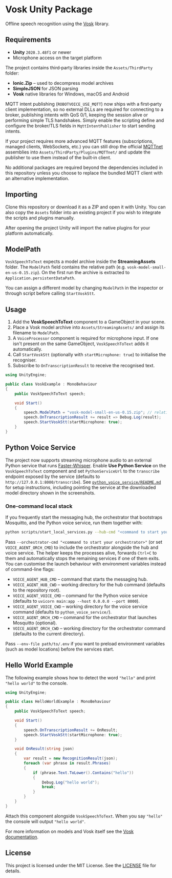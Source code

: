 # Vosk Unity Package

Offline speech recognition using the [Vosk](https://github.com/alphacep/vosk-api) library.

## Requirements

- **Unity** `2020.3.48f1` or newer
- Microphone access on the target platform

The project contains third‑party libraries inside the `Assets/ThirdParty` folder:

- **Ionic.Zip** – used to decompress model archives
- **SimpleJSON** for JSON parsing
- **Vosk** native libraries for Windows, macOS and Android

MQTT intent publishing (`ROBOTVOICE_USE_MQTT`) now ships with a first‑party client implementation, so
no external DLLs are required for connecting to a broker, publishing intents with QoS 0/1, keeping
the session alive or performing simple TLS handshakes. Simply enable the scripting define and
configure the broker/TLS fields in `MqttIntentPublisher` to start sending intents.

If your project requires more advanced MQTT features (subscriptions, managed clients, WebSockets,
etc.) you can still drop the official [MQTTnet](https://github.com/dotnet/MQTTnet) assemblies into
`Assets/ThirdParty/Plugins/MQTTnet/` and update the publisher to use them instead of the built‑in
client.

No additional packages are required beyond the dependencies included in this repository unless you
choose to replace the bundled MQTT client with an alternative implementation.

## Importing

Clone this repository or download it as a ZIP and open it with Unity. You can also copy the `Assets` folder into an existing project if you wish to integrate the scripts and plugins manually.

After opening the project Unity will import the native plugins for your platform automatically.

## ModelPath

`VoskSpeechToText` expects a model archive inside the **StreamingAssets** folder. The `ModelPath` field contains the relative path (e.g. `vosk-model-small-en-us-0.15.zip`). On the first run the archive is extracted to `Application.persistentDataPath`.

You can assign a different model by changing `ModelPath` in the inspector or through script before calling `StartVoskStt`.

## Usage

1. Add the **VoskSpeechToText** component to a GameObject in your scene.
2. Place a Vosk model archive into `Assets/StreamingAssets/` and assign its filename to `ModelPath`.
3. A `VoiceProcessor` component is required for microphone input. If one isn't present on the same GameObject, `VoskSpeechToText` adds it automatically.
4. Call `StartVoskStt` (optionally with `startMicrophone: true`) to initialise the recogniser.
5. Subscribe to `OnTranscriptionResult` to receive the recognised text.

```csharp
using UnityEngine;

public class VoskExample : MonoBehaviour
{
    public VoskSpeechToText speech;

    void Start()
    {
        speech.ModelPath = "vosk-model-small-en-us-0.15.zip"; // relative to StreamingAssets
        speech.OnTranscriptionResult += result => Debug.Log(result);
        speech.StartVoskStt(startMicrophone: true);
    }
}
```

## Python Voice Service

The project now supports streaming microphone audio to an external Python
service that runs [Faster-Whisper](https://github.com/guillaumekln/faster-whisper).
Enable **Use Python Service** on the `VoskSpeechToText` component and set
`PythonServiceUrl` to the `transcribe` endpoint exposed by the service
(defaults to `http://127.0.0.1:8000/transcribe`). See
[`python_voice_service/README.md`](python_voice_service/README.md) for
setup instructions, including pointing the service at the downloaded
model directory shown in the screenshots.

### One-command local stack

If you frequently start the messaging hub, the orchestrator that
bootstraps Mosquitto, and the Python voice service, run them together
with:

```bash
python scripts/start_local_services.py --hub-cmd "<command to start your hub>"
```

Pass `--orchestrator-cmd "<command to start your orchestrator>"` (or set
`VOICE_AGENT_ORCH_CMD`) to include the orchestrator alongside the hub
and voice service. The helper keeps the processes alive, forwards
`Ctrl+C` to them and automatically stops the remaining services if one
of them exits. You can
customise the launch behaviour with environment variables instead of
command-line flags:

* `VOICE_AGENT_HUB_CMD` – command that starts the messaging hub.
* `VOICE_AGENT_HUB_CWD` – working directory for the hub command (defaults
  to the repository root).
* `VOICE_AGENT_VOICE_CMD` – command for the Python voice service (defaults
  to `uvicorn main:app --host 0.0.0.0 --port 8000`).
* `VOICE_AGENT_VOICE_CWD` – working directory for the voice service
  command (defaults to `python_voice_service/`).
* `VOICE_AGENT_ORCH_CMD` – command for the orchestrator that launches
  Mosquitto (optional).
* `VOICE_AGENT_ORCH_CWD` – working directory for the orchestrator
  command (defaults to the current directory).

Pass `--env-file path/to/.env` if you want to preload environment
variables (such as model locations) before the services start.

## Hello World Example

The following example shows how to detect the word `"hello"` and print `"hello world"` to the console.

```csharp
using UnityEngine;

public class HelloWorldExample : MonoBehaviour
{
    public VoskSpeechToText speech;

    void Start()
    {
        speech.OnTranscriptionResult += OnResult;
        speech.StartVoskStt(startMicrophone: true);
    }

    void OnResult(string json)
    {
        var result = new RecognitionResult(json);
        foreach (var phrase in result.Phrases)
        {
            if (phrase.Text.ToLower().Contains("hello"))
            {
                Debug.Log("hello world");
                break;
            }
        }
    }
}
```

Attach this component alongside `VoskSpeechToText`. When you say `"hello"` the console will output `"hello world"`.

For more information on models and Vosk itself see the [Vosk documentation](https://github.com/alphacep/vosk-api).

## License

This project is licensed under the MIT License. See the [LICENSE](LICENSE) file for details.
